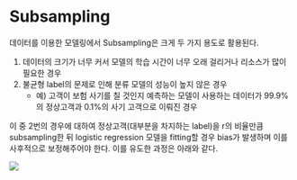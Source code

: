 # Subsampling

데이터를 이용한 모델링에서 Subsampling은 크게 두 가지 용도로 활용된다.

1. 데이터의 크기가 너무 커서 모델의 학습 시간이 너무 오래 걸리거나 리소스가 많이 필요한 경우
2. 불균형 label의 문제로 인해 분류 모델의 성능이 높지 않은 경우
    - 예) 고객이 보험 사기를 칠 것인지 예측하는 모델이 사용하는 데이터가 99.9%의 정상고객과 0.1%의 사기 고객으로 이뤄진 경우

이 중 2번의 경우에 대하여 정상고객(대부분을 차지하는 label)을 r의 비율만큼 subsampling한 뒤 logistic regression 모델을 fitting할 경우 bias가 발생하며 이를 사후적으로 보정해주어야 한다. 이를 유도한 과정은 아래와 같다.

<img src="/img/subsampling.pdf">
